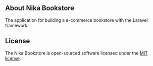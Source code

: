 ## About Nika Bookstore

The application for building a e-commerce bookstore with the Laravel framework.

## License

The Nika Bookstore is open-sourced software licensed under the [MIT license](https://opensource.org/licenses/MIT).
